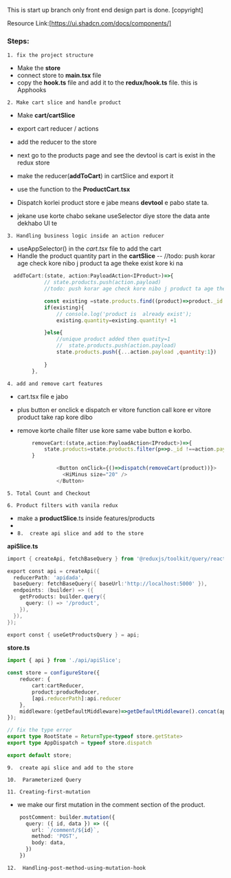 This is start up branch only front end design part is done. [copyright]

Resource Link:[https://ui.shadcn.com/docs/components/]


###   Steps:

`1. fix the project structure`

- Make the **store**
- connect store to **main.tsx** file
- copy the **hook.ts** file and add it to the **redux/hook.ts** file. this is Apphooks

`2. Make cart slice and handle product`

- Make **cart/cartSlice**
- export cart reducer / actions
- add the reducer to the store
- next go to the products page and see the devtool is cart is exist in the redux store
- make the reducer(**addToCart**) in cartSlice and export it
- use the function to the **ProductCart.tsx** 

- Dispatch korlei product store e jabe means **devtool** e pabo state ta.

- jekane use korte chabo sekane useSelector diye store the data ante dekhabo UI te

`3. Handling business logic inside an action reducer`

- useAppSelector() in the *cart.tsx* file to add the cart
- Handle the product quantity part in the **cartSlice**
--  //todo: push korar age check kore nibo j product ta age theke exist kore ki na


```javascript
  addToCart:(state, action:PayloadAction<IProduct>)=>{
            // state.products.push(action.payload)
            //todo: push korar age check kore nibo j product ta age theke exist kore ki na

            const existing =state.products.find((product)=>product._id ===action.payload._id);
            if(existing){
                // console.log('product is  already exist');
                existing.quantity=existing.quantity! +1

            }else{
                //unique product added then quatity=1
                //  state.products.push(action.payload)
                state.products.push({...action.payload ,quantity:1})
               
            }
        },
```


`4. add and remove cart features`

- cart.tsx file e jabo 

- plus button er onclick e dispatch er vitore function call kore er vitore product take rap kore dibo

- remove korte chaile filter use kore same vabe button e korbo.

```ts
        removeCart:(state,action:PayloadAction<IProduct>)=>{
            state.products=state.products.filter(p=>p._id !==action.payload._id)
        }
```

```ts
                <Button onClick={()=>dispatch(removeCart(product))}>
                  <HiMinus size="20" />
                </Button>
```


`5. Total Count and Checkout`

`6. Product filters with vanila redux`

- make a **productSlice**.ts inside features/products
- 
- `8.  create api slice and add to the store`

**apiSlice.ts**

```powershell
import { createApi, fetchBaseQuery } from '@reduxjs/toolkit/query/react';

export const api = createApi({
  reducerPath: 'apidada',
  baseQuery: fetchBaseQuery({ baseUrl:'http://localhost:5000' }),
  endpoints: (builder) => ({
    getProducts: builder.query({
      query: () => '/product',
    }),
  }),
});

export const { useGetProductsQuery } = api;
```
**store.ts**

```typescript
import { api } from './api/apiSlice';

const store = configureStore({
    reducer: {
        cart:cartReducer,
        product:producReducer,
        [api.reducerPath]:api.reducer
    },
    middleware:(getDefaultMiddleware)=>getDefaultMiddleware().concat(api.middleware)
});

// fix the type error 
export type RootState = ReturnType<typeof store.getState>
export type AppDispatch = typeof store.dispatch

export default store;
```

 `9.  create api slice and add to the store`

 `10.  Parameterized Query`

 `11. Creating-first-mutation`

- we make our first mutation in the comment section of the product.

```typescript
    postComment: builder.mutation({
      query: ({ id, data }) => ({
        url: `/comment/${id}`,
        method: 'POST',
        body: data,
      })
    })

```
`12.  Handling-post-method-using-mutation-hook`

